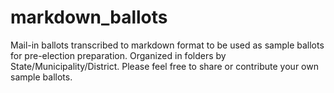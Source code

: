 # markdown_ballots
Mail-in ballots transcribed to markdown format to be used as sample ballots for pre-election preparation.
Organized in folders by State/Municipality/District.
Please feel free to share or contribute your own sample ballots.
